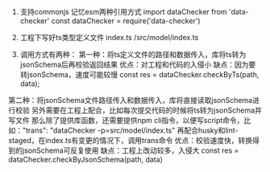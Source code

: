 1. 支持commonjs 记忆esm两种引用方式
import dataChecker from 'data-checker'
const dataChecker = require('data-checker')

2. 工程下写好ts类型定义文件 index.ts
/src/model/index.ts

3. 调用方式有两种：
第一种：将ts定义文件的路径和数据传入，库将ts转为jsonSchema后再校验返回结果
优点：对工程和代码的入侵小
缺点：因为要转jsonSchema，速度可能较慢
const res = dataChecker.checkByTs(path, data);

第二种：将jsonSchema文件路径传入和数据传入，库将直接读取jsonSchema进行校验
另外需要在工程上配合，比如每次提交代码的时候将ts转为jsonSchema并写文件
那么除了提供库函数，还需要提供npm cli指令，以便写script命令，比如："trans": "dataChecker -p=src/model/index.ts"
再配合husky和lint-staged，在index.ts有变更的情况下，调用trans命令
优点：校验速度快，转换得到的jsonSchema可反复使用
缺点：工程上改动较多，入侵大
const res = dataChecker.checkByJsonSchema(path, data)